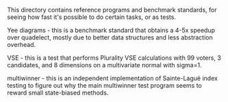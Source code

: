 This directory contains reference programs and benchmark standards, for seeing
how fast it's possible to do certain tasks, or as tests.

Yee diagrams - this is a benchmark standard that obtains a 4-5x speedup over quadelect, mostly due to better data structures and less abstraction overhead.

VSE - this is a test that performs Plurality VSE calculations with 99 voters, 3 candidates, and 8 dimensions on a multivariate normal with sigma=1.

multiwinner - this is an independent implementation of Sainte-Laguë index testing to figure out why the main multiwinner test program seems to reward small state-biased methods.

